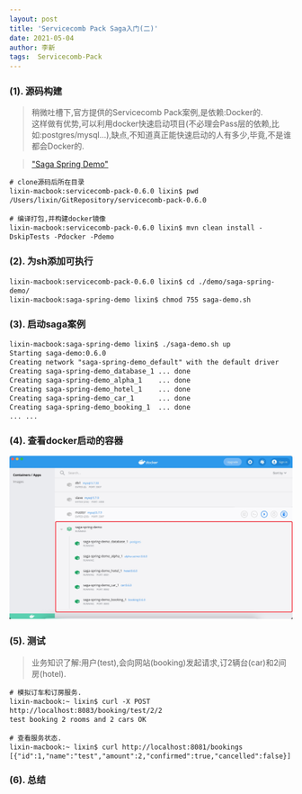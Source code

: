 ```yaml
---
layout: post
title: 'Servicecomb Pack Saga入门(二)'
date: 2021-05-04
author: 李新
tags:  Servicecomb-Pack
---
```


### (1). 源码构建
> 稍微吐槽下,官方提供的Servicecomb Pack案例,是依赖:Docker的.  
> 这样做有优势,可以利用docker快速启动项目(不必理会Pass层的依赖,比如:postgres/mysql...),缺点,不知道真正能快速启动的人有多少,毕竟,不是谁都会Docker的.   

> ["Saga Spring Demo"](https://github.com/help-lixin/servicecomb-pack/blob/master/demo/saga-spring-demo/README.md)   

```
# clone源码后所在目录
lixin-macbook:servicecomb-pack-0.6.0 lixin$ pwd
/Users/lixin/GitRepository/servicecomb-pack-0.6.0

# 编译打包,并构建docker镜像
lixin-macbook:servicecomb-pack-0.6.0 lixin$ mvn clean install -DskipTests -Pdocker -Pdemo
```
### (2). 为sh添加可执行
```
lixin-macbook:servicecomb-pack-0.6.0 lixin$ cd ./demo/saga-spring-demo/
lixin-macbook:saga-spring-demo lixin$ chmod 755 saga-demo.sh 
```
### (3). 启动saga案例
```
lixin-macbook:saga-spring-demo lixin$ ./saga-demo.sh up
Starting saga-demo:0.6.0
Creating network "saga-spring-demo_default" with the default driver
Creating saga-spring-demo_database_1 ... done
Creating saga-spring-demo_alpha_1    ... done
Creating saga-spring-demo_hotel_1    ... done
Creating saga-spring-demo_car_1      ... done
Creating saga-spring-demo_booking_1  ... done
... ...
```
### (4). 查看docker启动的容器
!["Servicecomb Pack Saga Docker"](/assets/servicecomb-pack/imgs/saga-spring-demo.jpg)

### (5). 测试
> 业务知识了解:用户(test),会向网站(booking)发起请求,订2辆台(car)和2间房(hotel).   

```
# 模拟订车和订房服务.
lixin-macbook:~ lixin$ curl -X POST http://localhost:8083/booking/test/2/2
test booking 2 rooms and 2 cars OK

# 查看服务状态.
lixin-macbook:~ lixin$ curl http://localhost:8081/bookings
[{"id":1,"name":"test","amount":2,"confirmed":true,"cancelled":false}]
```
### (6). 总结
> 